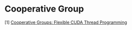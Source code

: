 # Cooperative Group

[1] [Cooperative Groups: Flexible CUDA Thread Programming](https://developer.nvidia.com/blog/cooperative-groups/)